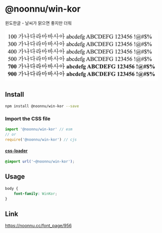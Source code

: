 # @noonnu/win-kor

윈도한글 - 날씨가 맑으면 좋지만 더워

![example](./example.png)

## Install

```bash
npm install @noonnu/win-kor --save
```

### Import the CSS file

```js
import '@noonnu/win-kor' // esm
// or
require('@noonnu/win-kor') // cjs
```

#### [css-loader](https://github.com/webpack-contrib/css-loader)

```css
@import url('~@noonnu/win-kor');
```

## Usage

```css
body {
    font-family: WinKor;
}
```

## Link

https://noonnu.cc/font_page/956

